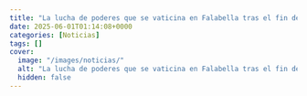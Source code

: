 ```yaml
---
title: "La lucha de poderes que se vaticina en Falabella tras el fin del pacto de accionistas"
date: 2025-06-01T01:14:08+0000
categories: [Noticias]
tags: []
cover:
  image: "/images/noticias/"
  alt: "La lucha de poderes que se vaticina en Falabella tras el fin del pacto de accionistas"
  hidden: false
---
```




